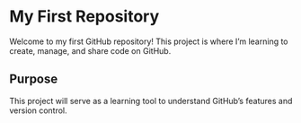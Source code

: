 # My First Repository
Welcome to my first GitHub repository! This project is where I’m learning to create, manage, and share code on GitHub.

## Purpose
This project will serve as a learning tool to understand GitHub’s features and version control.
